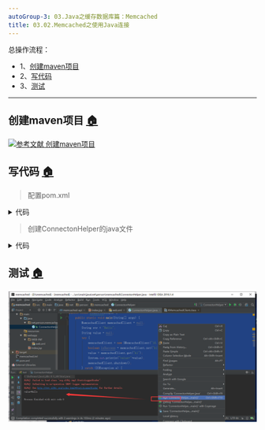 ```yaml
---
autoGroup-3: 03.Java之缓存数据库篇：Memcached
title: 03.02.Memcached之使用Java连接
---
```


总操作流程：
- 1、[创建maven项目](#memcached-01)
- 2、[写代码](#memcached-02)
- 3、[测试](#memcached-03)

***

## 创建maven项目 <a name="memcached-01" href="#" >:house:</a>

[![](https://img.shields.io/badge/参考文献-创建maven项目-yellow.svg "参考文献 创建maven项目")](/后台/Java/11.01.ssm整合之用maven创建web项目.md)

## 写代码 <a name="memcached-02" href="#" >:house:</a>

> 配置pom.xml

<details>
<summary>代码</summary>

```xml
<project xmlns="http://maven.apache.org/POM/4.0.0" 
         xmlns:xsi="http://www.w3.org/2001/XMLSchema-instance"
         xsi:schemaLocation="http://maven.apache.org/POM/4.0.0 http://maven.apache.org/maven-v4_0_0.xsd">
    <modelVersion>4.0.0</modelVersion>
    <groupId>com.imooc.jiangzh</groupId>
    <artifactId>memcached-api</artifactId>
    <packaging>jar</packaging>
    <version>1.0-SNAPSHOT</version>
    <name>Maven Quick Start Archetype</name>
    <url>http://maven.apache.org</url>
    <dependencies>
        <dependency>
            <groupId>com.googlecode.xmemcached</groupId>
            <artifactId>xmemcached</artifactId>
            <version>2.4.6</version>
        </dependency>
        <dependency>
            <groupId>junit</groupId>
            <artifactId>junit</artifactId>
            <version>4.12</version>
        </dependency>
    </dependencies>
</project>
```

</details>

> 创建ConnectonHelper的java文件

<details>
<summary>代码</summary>

```java
package net.person.memcached;

import net.rubyeye.xmemcached.MemcachedClient;
import net.rubyeye.xmemcached.XMemcachedClient;
import net.rubyeye.xmemcached.exception.MemcachedException;

import java.io.IOException;
import java.util.concurrent.TimeoutException;

/**
 * Created by admin on 2019/2/27.
 */
public class ConnectonHelper {
    public static void main(String[] args) {
        MemcachedClient memcachedClient = null;
        String str = "Hello";
        String value = null;
        try {
            memcachedClient = new XMemcachedClient("10.10.2.4",2222);
            boolean isSuccess = memcachedClient.set("k1", 3600, str);
            value = memcachedClient.get("k1");
            System.out.println("value="+value);
            memcachedClient.shutdown();
        } catch (IOException e) {
            e.printStackTrace();
        }catch (TimeoutException e) {
            e.printStackTrace();
        } catch (InterruptedException e) {
            e.printStackTrace();
        } catch (MemcachedException e) {
            e.printStackTrace();
        }

    }

}

```

</details>


## 测试 <a name="memcached-03" href="#" >:house:</a>

![](./image/03.02-1.png)
